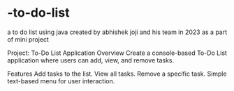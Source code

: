 # -to-do-list
a to do list using java created by abhishek joji and his team in 2023 as a part of mini project 

Project: To-Do List Application
Overview
Create a console-based To-Do List application where users can add, view, and remove tasks.

Features
Add tasks to the list.
View all tasks.
Remove a specific task.
Simple text-based menu for user interaction.
